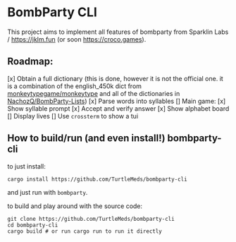 # BombParty CLI
This project aims to implement all features of bombparty from Sparklin Labs / https://jklm.fun (or soon https://croco.games).

## Roadmap:
[x] Obtain a full dictionary (this is done, however it is not the official one. it is a combination of the english_450k dict from [monkeytypegame/monkeytype](https://github.com/monkeytypegame/monkeytype) and all of the dictionaries in [NachozQ/BombParty-Lists](https://github.com/NachozQ/BombParty-Lists))
[x] Parse words into syllables
[] Main game:
  [x] Show syllable prompt
  [x] Accept and verify answer
  [x] Show alphabet board
  [] Display lives
  [] Use `crossterm` to show a tui

## How to build/run (and even install!) bombparty-cli

to just install:
```console
cargo install https://github.com/TurtleMeds/bombparty-cli
```
and just run with `bombparty`.

to build and play around with the source code:
```console
git clone https://github.com/TurtleMeds/bombparty-cli
cd bombparty-cli
cargo build # or run cargo run to run it directly
```
